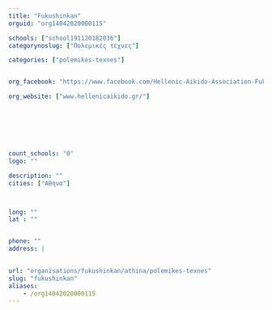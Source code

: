 ```yaml
---
title: "Fukushinkan"
orguid: "org14042020000115"

schools: ["school191120182036"]
categorynoslug: ["Πολεμικές τέχνες"]

categories: ["polemikes-texnes"]


org_facebook: "https://www.facebook.com/Hellenic-Aikido-Association-Fukushinkan-Dojo-official-Athens-Greece-268826066481640/"

org_website: ["www.hellenicaikido.gr/"]







count_schools: "0"
logo: ""

description: ""
cities: ["Αθήνα"]



long: ""
lat : ""


phone: ""
address: |
    

url: "organisations/fukushinkan/athina/polemikes-texnes"
slug: "fukushinkan"
aliases:
    - /org14042020000115
---
```



